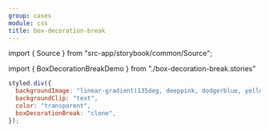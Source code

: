 ```yaml
---
group: cases
module: css
title: box-decoration-break
---
```


import { Source } from "src-app/storybook/common/Source";

import { BoxDecorationBreakDemo } from "./box-decoration-break.stories"

<BoxDecorationBreakDemo />

```jsx {5}
styled.div({
  backgroundImage: "linear-gradient(135deg, deeppink, dodgerblue, yellowgreen)",
  backgroundClip: "text",
  color: "transparent",
  boxDecorationBreak: "clone",
});
```

<Source path="cases/css/__storybook__/box-decoration-break.stories.tsx" />
